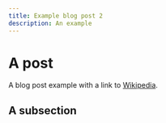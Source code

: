 ```yaml
---
title: Example blog post 2
description: An example
---
```


# A post

A blog post example with a link to [Wikipedia](https://en.wikipedia.org/wiki/Main_Page).

## A subsection
